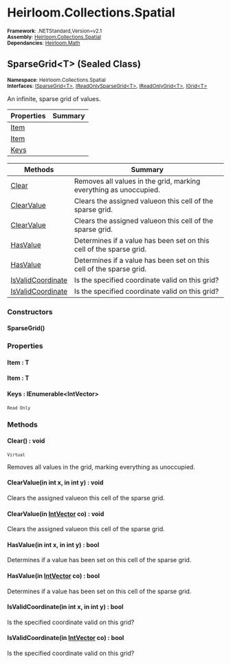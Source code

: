 # Heirloom.Collections.Spatial

<small>**Framework**: .NETStandard,Version=v2.1</small>  
<small>**Assembly**: [Heirloom.Collections.Spatial](../Heirloom.Collections.Spatial/Heirloom.Collections.Spatial.md)</small>  
<small>**Dependancies**: [Heirloom.Math](../Heirloom.Math/Heirloom.Math.md)</small>  

## SparseGrid\<T> (Sealed Class)
<small>**Namespace**: Heirloom.Collections.Spatial</sub></small>  
<small>**Interfaces**: [ISparseGrid\<T>](Heirloom.Collections.Spatial.ISparseGrid[T].md), [IReadOnlySparseGrid\<T>](Heirloom.Collections.Spatial.IReadOnlySparseGrid[T].md), [IReadOnlyGrid\<T>](Heirloom.Collections.Spatial.IReadOnlyGrid[T].md), [IGrid\<T>](Heirloom.Collections.Spatial.IGrid[T].md)</small>  

An infinite, sparse grid of values.

| Properties | Summary |
|------------|---------|
| [Item](#ITE8B5A2F95) |  |
| [Item](#ITE8B5A2F95) |  |
| [Keys](#KEY3D37EC76) |  |

| Methods | Summary |
|---------|---------|
| [Clear](#CLE4538C554) | Removes all values in the grid, marking everything as unoccupied. |
| [ClearValue](#CLEFB28FAFA) | Clears the assigned valueon this cell of the sparse grid. |
| [ClearValue](#CLEA46312EA) | Clears the assigned valueon this cell of the sparse grid. |
| [HasValue](#HAS1E7B500D) | Determines if a value has been set on this cell of the sparse grid. |
| [HasValue](#HAS93C63DAD) | Determines if a value has been set on this cell of the sparse grid. |
| [IsValidCoordinate](#ISVB586DBEE) | Is the specified coordinate valid on this grid? |
| [IsValidCoordinate](#ISVCA356546) | Is the specified coordinate valid on this grid? |

### Constructors

#### SparseGrid()

### Properties

#### <a name="ITE8B5A2F95"></a>Item : T


#### <a name="ITE8B5A2F95"></a>Item : T


#### <a name="KEY3D37EC76"></a>Keys : IEnumerable\<IntVector>

<small>`Read Only`</small>

### Methods

#### <a name="CLE4538C554"></a>Clear() : void

<small>`Virtual`</small>

Removes all values in the grid, marking everything as unoccupied.

#### <a name="CLEFB28FAFA"></a>ClearValue(in int x, in int y) : void


Clears the assigned valueon this cell of the sparse grid.


#### <a name="CLEA46312EA"></a>ClearValue(in [IntVector](../Heirloom.Math/Heirloom.Math.IntVector.md) co) : void


Clears the assigned valueon this cell of the sparse grid.


#### <a name="HAS1E7B500D"></a>HasValue(in int x, in int y) : bool


Determines if a value has been set on this cell of the sparse grid.


#### <a name="HAS93C63DAD"></a>HasValue(in [IntVector](../Heirloom.Math/Heirloom.Math.IntVector.md) co) : bool


Determines if a value has been set on this cell of the sparse grid.


#### <a name="ISVB586DBEE"></a>IsValidCoordinate(in int x, in int y) : bool


Is the specified coordinate valid on this grid?


#### <a name="ISVCA356546"></a>IsValidCoordinate(in [IntVector](../Heirloom.Math/Heirloom.Math.IntVector.md) co) : bool


Is the specified coordinate valid on this grid?


